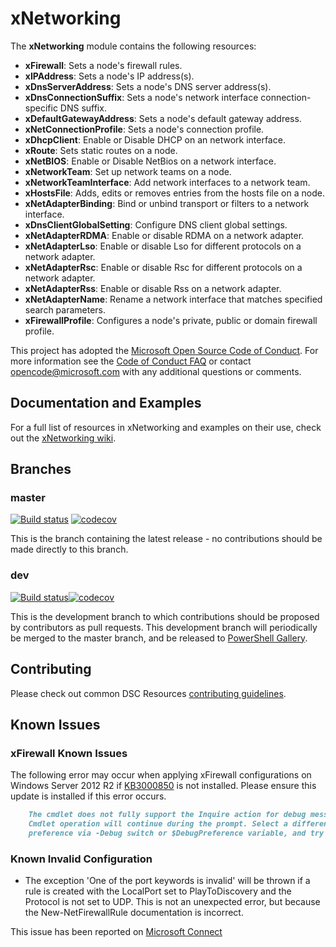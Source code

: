 # xNetworking

The **xNetworking** module contains the following resources:

- **xFirewall**: Sets a node's firewall rules.
- **xIPAddress**: Sets a node's IP address(s).
- **xDnsServerAddress**: Sets a node's DNS server address(s).
- **xDnsConnectionSuffix**: Sets a node's network interface
    connection-specific DNS suffix.
- **xDefaultGatewayAddress**: Sets a node's default gateway address.
- **xNetConnectionProfile**: Sets a node's connection profile.
- **xDhcpClient**: Enable or Disable DHCP on an network interface.
- **xRoute**: Sets static routes on a node.
- **xNetBIOS**: Enable or Disable NetBios on a network interface.
- **xNetworkTeam**: Set up network teams on a node.
- **xNetworkTeamInterface**: Add network interfaces to a network team.
- **xHostsFile**: Adds, edits or removes entries from the hosts file on a node.
- **xNetAdapterBinding**: Bind or unbind transport or filters to a network interface.
- **xDnsClientGlobalSetting**: Configure DNS client global settings.
- **xNetAdapterRDMA**: Enable or disable RDMA on a network adapter.
- **xNetAdapterLso**: Enable or disable Lso for different protocols
    on a network adapter.
- **xNetAdapterRsc**: Enable or disable Rsc for different protocols on a network adapter.
- **xNetAdapterRss**: Enable or disable Rss on a network adapter.	
- **xNetAdapterName**: Rename a network interface that matches specified search parameters.
- **xFirewallProfile**: Configures a node's private, public or domain firewall profile.

This project has adopted the [Microsoft Open Source Code of Conduct](https://opensource.microsoft.com/codeofconduct/).
For more information see the [Code of Conduct FAQ](https://opensource.microsoft.com/codeofconduct/faq/)
or contact [opencode@microsoft.com](mailto:opencode@microsoft.com) with any
additional questions or comments.

## Documentation and Examples

For a full list of resources in xNetworking and examples on their use, check out
the [xNetworking wiki](https://github.com/PowerShell/xNetworking/wiki).

## Branches

### master

[![Build status](https://ci.appveyor.com/api/projects/status/obmudad7gy8usbx2/branch/master?svg=true)](https://ci.appveyor.com/project/PowerShell/xNetworking/branch/master)
[![codecov](https://codecov.io/gh/PowerShell/xNetworking/branch/master/graph/badge.svg)](https://codecov.io/gh/PowerShell/xNetworking/branch/master)

This is the branch containing the latest release - no contributions should be made
directly to this branch.

### dev

[![Build status](https://ci.appveyor.com/api/projects/status/obmudad7gy8usbx2/branch/dev?svg=true)](https://ci.appveyor.com/project/PowerShell/xNetworking/branch/dev)[![codecov](https://codecov.io/gh/PowerShell/xNetworking/branch/dev/graph/badge.svg)](https://codecov.io/gh/PowerShell/xNetworking/branch/dev)

This is the development branch to which contributions should be proposed by contributors
as pull requests. This development branch will periodically be merged to the master
branch, and be released to [PowerShell Gallery](https://www.powershellgallery.com/).

## Contributing

Please check out common DSC Resources [contributing guidelines](https://github.com/PowerShell/DscResource.Kit/blob/master/CONTRIBUTING.md).

## Known Issues

### xFirewall Known Issues

The following error may occur when applying xFirewall configurations on Windows
Server 2012 R2 if [KB3000850](https://support.microsoft.com/en-us/kb/3000850) is
not installed. Please ensure this update is installed if this error occurs.

````markdown
    The cmdlet does not fully support the Inquire action for debug messages.
    Cmdlet operation will continue during the prompt. Select a different action
    preference via -Debug switch or $DebugPreference variable, and try again.
````

### Known Invalid Configuration

- The exception 'One of the port keywords is invalid' will be thrown if a rule
    is created with the LocalPort set to PlayToDiscovery and the Protocol is not
    set to UDP. This is not an unexpected error, but because the
    New-NetFirewallRule documentation is incorrect.

This issue has been reported on [Microsoft Connect](https://connect.microsoft.com/PowerShell/feedbackdetail/view/1974268/new-set-netfirewallrule-cmdlet-localport-parameter-documentation-is-incorrect-for-playtodiscovery)
